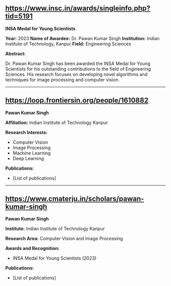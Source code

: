 ## https://www.insc.in/awards/singleinfo.php?tid=5191

**INSA Medal for Young Scientists**

**Year:** 2023
**Name of Awardee:** Dr. Pawan Kumar Singh
**Institution:** Indian Institute of Technology, Kanpur
**Field:** Engineering Sciences

**Abstract:**

Dr. Pawan Kumar Singh has been awarded the INSA Medal for Young Scientists for his outstanding contributions to the field of Engineering Sciences. His research focuses on developing novel algorithms and techniques for image processing and computer vision.

***



## https://loop.frontiersin.org/people/1610882

**Pawan Kumar Singh**

**Affiliation:** Indian Institute of Technology Kanpur

**Research Interests:**

* Computer Vision
* Image Processing
* Machine Learning
* Deep Learning

**Publications:**

* [List of publications]

***

## https://www.cmaterju.in/scholars/pawan-kumar-singh

**Pawan Kumar Singh**

**Institute:** Indian Institute of Technology Kanpur

**Research Area:** Computer Vision and Image Processing

**Awards and Recognition:**

* INSA Medal for Young Scientists (2023)

**Publications:**

* [List of publications]
